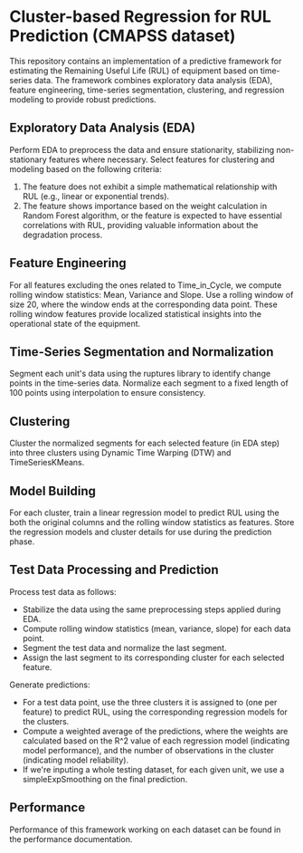 
# Cluster-based Regression for RUL Prediction (CMAPSS dataset)

This repository contains an implementation of a predictive framework for estimating the Remaining Useful Life (RUL) of equipment based on time-series data. The framework combines exploratory data analysis (EDA), feature engineering, time-series segmentation, clustering, and regression modeling to provide robust predictions.

## Exploratory Data Analysis (EDA)
Perform EDA to preprocess the data and ensure stationarity, stabilizing non-stationary features where necessary.
Select features for clustering and modeling based on the following criteria:
1) The feature does not exhibit a simple mathematical relationship with RUL (e.g., linear or exponential trends).
2) The feature shows importance based on the weight calculation in Random Forest algorithm, or the feature is expected to have essential correlations with RUL, providing valuable information about the degradation process.

## Feature Engineering
For all features excluding the ones related to Time_in_Cycle, we compute rolling window statistics: Mean, Variance and Slope.
Use a rolling window of size 20, where the window ends at the corresponding data point. These rolling window features provide localized statistical insights into the operational state of the equipment.

## Time-Series Segmentation and Normalization
Segment each unit's data using the ruptures library to identify change points in the time-series data. Normalize each segment to a fixed length of 100 points using interpolation to ensure consistency.

## Clustering
Cluster the normalized segments for each selected feature (in EDA step) into three clusters using Dynamic Time Warping (DTW) and TimeSeriesKMeans.

## Model Building
For each cluster, train a linear regression model to predict RUL using the both the original columns and the rolling window statistics as features.
Store the regression models and cluster details for use during the prediction phase.

## Test Data Processing and Prediction
Process test data as follows:
- Stabilize the data using the same preprocessing steps applied during EDA.
- Compute rolling window statistics (mean, variance, slope) for each data point.
- Segment the test data and normalize the last segment.
- Assign the last segment to its corresponding cluster for each selected feature.

Generate predictions:
- For a test data point, use the three clusters it is assigned to (one per feature) to predict RUL, using the corresponding regression models for the clusters.
- Compute a weighted average of the predictions, where the weights are calculated based on the R^2 value of each regression model (indicating model performance), and the number of observations in the cluster (indicating model reliability).
- If we're inputing a whole testing dataset, for each given unit, we use a simpleExpSmoothing on the final prediction.


## Performance 
Performance of this framework working on each dataset can be found in the performance documentation.

